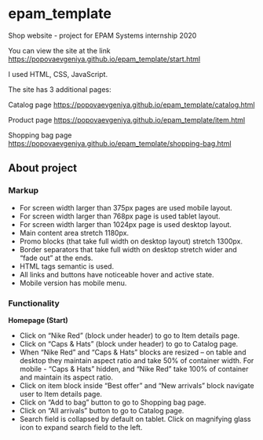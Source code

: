 # epam_template
Shop website - project for EPAM Systems internship 2020

You can view the site at the link https://popovaevgeniya.github.io/epam_template/start.html

I used HTML, CSS, JavaScript.

The site has 3 additional pages:

Catalog page https://popovaevgeniya.github.io/epam_template/catalog.html

Product page https://popovaevgeniya.github.io/epam_template/item.html

Shopping bag page https://popovaevgeniya.github.io/epam_template/shopping-bag.html

## About project
### Markup
- For screen width larger than 375px pages are used mobile layout.
- For screen width larger than 768px page is used tablet layout.
- For screen width larger than 1024px page is used desktop layout.
- Main content area stretch 1180px.
- Promo blocks (that take full width on desktop layout) stretch 1300px.
- Border separators that take full width on desktop stretch wider and “fade out” at the ends.
- HTML tags semantic is used.
- All links and buttons have noticeable hover and active state.
- Mobile version has mobile menu.

### Functionality

**Homepage (Start)**
- Click on “Nike Red” (block under header) to go to Item details page.
- Click on “Caps & Hats” (block under header) to go to Catalog page.
- When “Nike Red” and “Caps & Hats” blocks are resized – on table and desktop they maintain aspect ratio and take 50% of container width. For mobile - “Caps & Hats” hidden, and “Nike Red” take 100% of container and maintain its aspect ratio.
- Click on item block inside “Best offer” and “New arrivals” block navigate user to Item details page.
- Click on “Add to bag” button to go to Shopping bag page.
- Click on “All arrivals” button to go to Catalog page.
- Search field is collapsed by default on tablet. Click on magnifying glass icon to expand search field to the left. 
